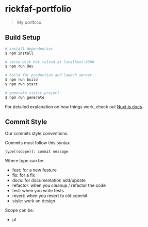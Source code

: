 # rickfaf-portfolio

> My portfolio.

## Build Setup

```bash
# install dependencies
$ npm install

# serve with hot reload at localhost:3000
$ npm run dev

# build for production and launch server
$ npm run build
$ npm run start

# generate static project
$ npm run generate
```

For detailed explanation on how things work, check out [Nuxt.js docs](https://nuxtjs.org).

## Commit Style

Our commits style conventions.

Commits must follow this syntax

```
type[(scope)]: commit message
```

Where type can be:

- feat: for a new feature
- fix: for a fix
- docs: for documentation add/update
- refactor: when you cleanup / refactor the code
- test: when you write tests
- revert: when you revert to old commit
- style: work on design

Scope can be:

- pf
